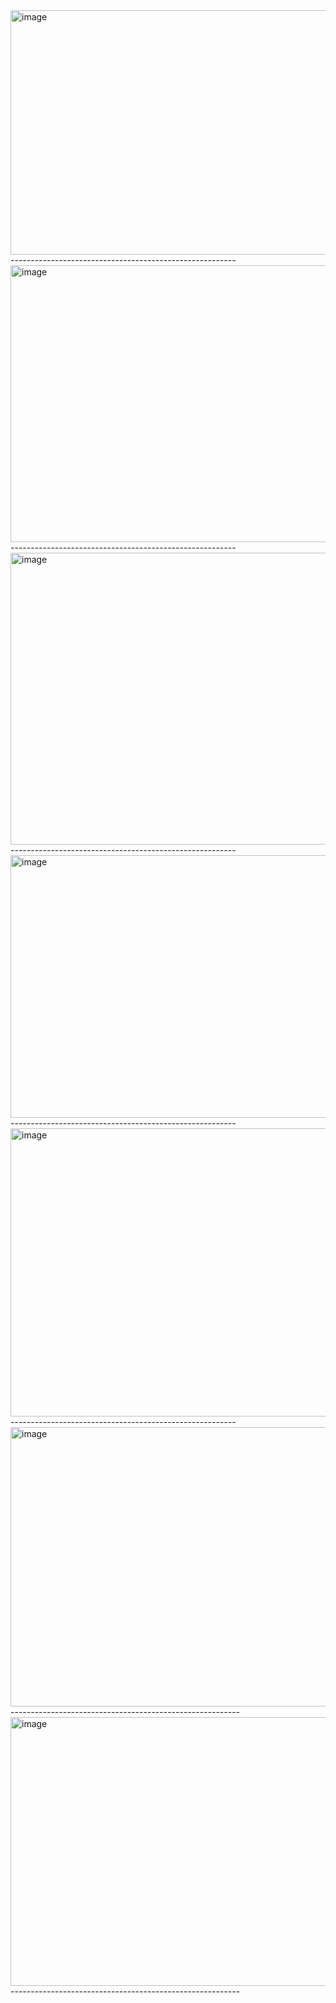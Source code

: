 <img width="811" height="391" alt="image" src="https://github.com/user-attachments/assets/833a0a93-788e-43c9-932e-2d46184e636f" />
--------------------------------------------------------
<img width="744" height="443" alt="image" src="https://github.com/user-attachments/assets/42565b19-ce02-45cb-99e8-1683060c11bb" />
--------------------------------------------------------
<img width="893" height="467" alt="image" src="https://github.com/user-attachments/assets/ef2cd4ce-b886-42f7-8775-e052124a1dc1" />
--------------------------------------------------------
<img width="832" height="420" alt="image" src="https://github.com/user-attachments/assets/090f3624-6c59-4975-927b-082b4399843f" />
--------------------------------------------------------
<img width="828" height="461" alt="image" src="https://github.com/user-attachments/assets/d747d669-f1c9-4645-bfcb-399288ccd5c3" />
--------------------------------------------------------
<img width="829" height="447" alt="image" src="https://github.com/user-attachments/assets/e5875a0f-5674-43cd-b84a-4c91cab01cb3" />
---------------------------------------------------------
<img width="851" height="430" alt="image" src="https://github.com/user-attachments/assets/ca742b9d-8976-41e8-a995-8a099373fef5" />
---------------------------------------------------------
